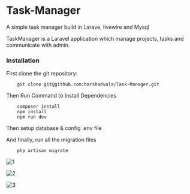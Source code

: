 # Task-Manager
A simple task manager build in Larave, livewire and Mysql

TaskManager is a Laravel application which manage projects, tasks and communicate with admin.

### Installation
First clone the git repository:

```
    git clone git@github.com:harshadvala/Task-Manager.git
```
Then Run Command to Install Dependencies

```
    composer install
    npm install
    npm run dev
```

Then setup database & config .env file

And finally, run all the migration files
```
    php artisan migrate
```

![1](https://user-images.githubusercontent.com/5895908/149079121-35f9f074-a942-4bcf-b426-3e6b286494ac.png)

![2](https://user-images.githubusercontent.com/5895908/149079132-8d718f7b-4ab7-4e4e-ba90-faa0e3bc86e3.png)

![3](https://user-images.githubusercontent.com/5895908/149079146-8445d35f-0c10-4596-82fe-4c70636a5c89.png)

